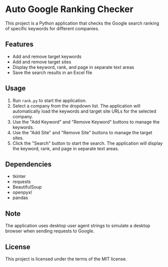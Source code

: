 # Auto Google Ranking Checker

This project is a Python application that checks the Google search ranking of specific keywords for different companies.

## Features

- Add and remove target keywords
- Add and remove target sites
- Display the keyword, rank, and page in separate text areas
- Save the search results in an Excel file

## Usage

1. Run `rank.py` to start the application.
2. Select a company from the dropdown list. The application will automatically load the keywords and target site URLs for the selected company.
3. Use the "Add Keyword" and "Remove Keyword" buttons to manage the keywords.
4. Use the "Add Site" and "Remove Site" buttons to manage the target sites.
5. Click the "Search" button to start the search. The application will display the keyword, rank, and page in separate text areas.

## Dependencies

- tkinter
- requests
- BeautifulSoup
- openpyxl
- pandas

## Note

The application uses desktop user agent strings to simulate a desktop browser when sending requests to Google.

## License

This project is licensed under the terms of the MIT license.